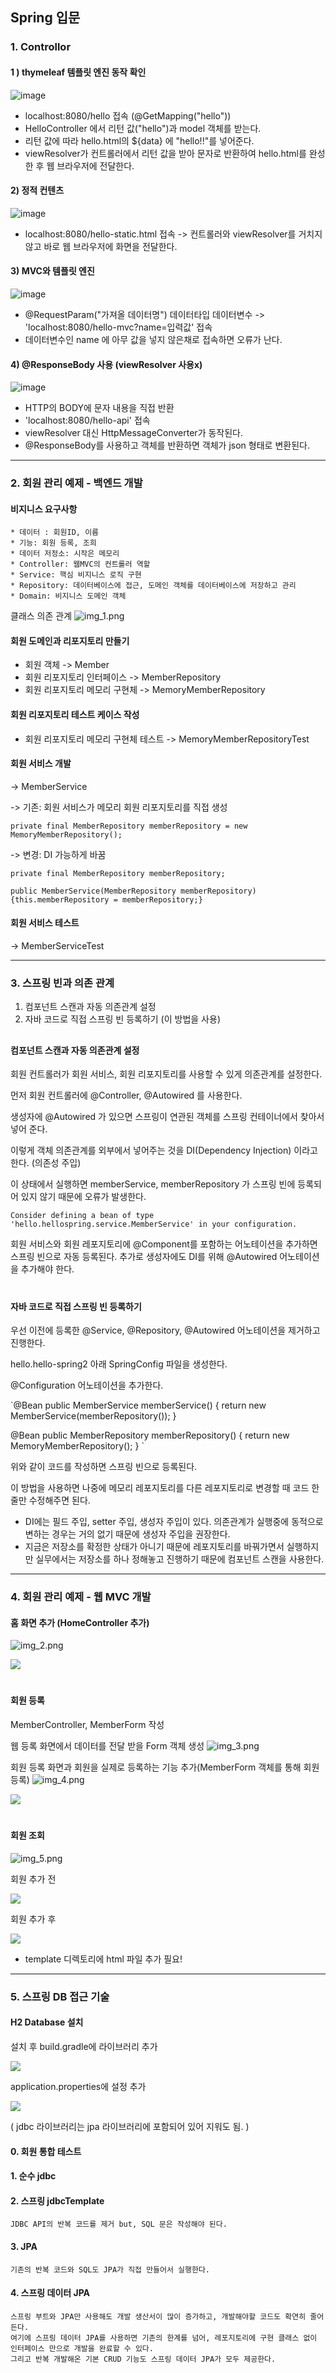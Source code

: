 ## Spring 입문

### 1. Controllor

#### 1 ) thymeleaf 템플릿 엔진 동작 확인 

![image](https://user-images.githubusercontent.com/105353163/233531677-3a318715-4db7-4f2b-99af-7d81f7bdcaf9.png)
* localhost:8080/hello 접속 (@GetMapping("hello"))
* HelloController 에서 리턴 값("hello")과 model 객체를 받는다. 
* 리턴 값에 따라 hello.html의 ${data} 에 "hello!!"를 넣어준다.
* viewResolver가 컨트롤러에서 리턴 값을 받아 문자로 반환하여 hello.html를 완성한 후 웹 브라우저에 전달한다.  

#### 2) 정적 컨텐츠
![image](https://user-images.githubusercontent.com/105353163/233533091-d73c5054-5c8f-4dea-91d8-bd47a2463ae3.png)
* localhost:8080/hello-static.html 접속 -> 컨트롤러와 viewResolver를 거치지 않고 바로 웹 브라우저에 화면을 전달한다. 

#### 3) MVC와 템플릿 엔진
![image](https://user-images.githubusercontent.com/105353163/233533354-9781eb4f-feab-4217-a365-4a9c2e72ee0a.png)
* @RequestParam("가져올 데이터명") 데이터타입 데이터변수 -> 'localhost:8080/hello-mvc?name=입력값' 접속
* 데이터변수인 name 에 아무 값을 넣지 않은채로 접속하면 오류가 난다. 

#### 4) @ResponseBody 사용 (viewResolver 사용x)
![image](https://user-images.githubusercontent.com/105353163/233533774-d74aff62-c112-4298-a2c7-f0c142c6c1b5.png)
* HTTP의 BODY에 문자 내용을 직접 반환 
* 'localhost:8080/hello-api' 접속 
* viewResolver 대신 HttpMessageConverter가 동작된다.
* @ResponseBody를 사용하고 객체를 반환하면 객체가 json 형태로 변환된다. 

--------

### 2. 회원 관리 예제 - 백엔드 개발

#### 비지니스 요구사항
    * 데이터 : 회원ID, 이름
    * 기능: 회원 등록, 조희
    * 데이터 저정소: 시작은 메모리
    * Controller: 웹MVC의 컨트롤러 역할
    * Service: 핵심 비지니스 로직 구현
    * Repository: 데이터베이스에 접근, 도메인 객체를 데이터베이스에 저장하고 관리
    * Domain: 비지니스 도메인 객체

클래스 의존 관계
![img_1.png](img/img_1.png)

#### 회원 도메인과 리포지토리 만들기 
* 회원 객체 -> Member
* 회원 리포지토리 인터페이스 -> MemberRepository
* 회원 리포지토리 메모리 구현체 -> MemoryMemberRepository

#### 회원 리포지토리 테스트 케이스 작성
* 회원 리포지토리 메모리 구현체 테스트 -> MemoryMemberRepositoryTest

#### 회원 서비스 개발
-> MemberService

-> 기존: 회원 서비스가 메모리 회원 리포지토리를 직접 생성

`private final MemberRepository memberRepository = new MemoryMemberRepository();`

-> 변경: DI 가능하게 바꿈

`private final MemberRepository memberRepository;`

`public MemberService(MemberRepository memberRepository) {this.memberRepository = memberRepository;}`


#### 회원 서비스 테스트
-> MemberServiceTest


-------------
### 3. 스프링 빈과 의존 관계 
1) 컴포넌트 스캔과 자동 의존관계 설정
2) 자바 코드로 직접 스프링 빈 등록하기 (이 방법을 사용)
##
#### 컴포넌트 스캔과 자동 의존관계 설정
회원 컨트롤러가 회원 서비스, 회원 리포지토리를 사용할 수 있게 의존관계를 설정한다. 

먼저 회원 컨트롤러에 @Controller, @Autowired 를 사용한다. 



생성자에 @Autowired 가 있으면 스프링이 연관된 객체를 스프링 컨테이너에서 찾아서 넣어 준다. 

이렇게 객체 의존관계를 외부에서 넣어주는 것을 DI(Dependency Injection) 이라고 한다. (의존성 주입)



이 상태에서 실행하면 memberService, memberRepository 가 스프링 빈에 등록되어 있지 않기 때문에 오류가 발생한다. 

`Consider defining a bean of type 'hello.hellospring.service.MemberService' in
your configuration.`


회원 서비스와 회원 레포지토리에 @Component를 포함하는 어노테이션을 추가하면 스프링 빈으로 자동 등록된다.
추가로 생성자에도 DI를 위해 @Autowired 어노테이션을 추가해야 한다. 

#
#### 자바 코드로 직접 스프링 빈 등록하기 
우선 이전에 등록한 @Service, @Repository, @Autowired 어노테이션을 제거하고 진행한다. 

hello.hello-spring2 아래 SpringConfig 파일을 생성한다. 

@Configuration 어노테이션을 추가한다. 

`@Bean
public MemberService memberService() { 
return new MemberService(memberRepository());
}

@Bean
public MemberRepository memberRepository() {
return new MemoryMemberRepository();
} `

위와 같이 코드를 작성하면 스프링 빈으로 등록된다. 

이 방법을 사용하면 나중에 메모리 레포지토리를 다른 레포지토리로 변경할 때 코드 한 줄만 수정해주면 된다. 


* DI에는 필드 주입, setter 주입, 생성자 주입이 있다. 의존관계가 실행중에 동적으로 변하는 경우는 거의 없기 때문에 생성자 주입을 권장한다.
* 지금은 저장소를 확정한 상태가 아니기 때문에 레포지토리를 바꿔가면서 실행하지만 실무에서는 저장소를 하나 정해놓고 진행하기 때문에 컴포넌트 스캔을 사용한다. 


------

### 4. 회원 관리 예제 - 웹 MVC 개발

#### 홈 화면 추가 (HomeController 추가)
![img_2.png](img/img_2.png)

![](img/home.png)

#
#### 회원 등록 
MemberController, MemberForm 작성

웹 등록 화면에서 데이터를 전달 받을 Form 객체 생성
![img_3.png](img/img_3.png)


회원 등록 화면과 회원을 실제로 등록하는 기능 추가(MemberForm 객체를 통해 회원 등록) 
![img_4.png](img/img_4.png)

![](img/form.png)


#
#### 회원 조회 

![img_5.png](img/img_5.png)

회원 추가 전

![](img/list_null.png)

회원 추가 후 

![](img/list.png)

* template 디렉토리에 html 파일 추가 필요!


--------------

### 5. 스프링 DB 접근 기술

#### H2 Database 설치 

설치 후 build.gradle에 라이브러리 추가 

![](img/img_8.png)


application.properties에 설정 추가 

![](img/img_7.png)

( jdbc 라이브러리는 jpa 라이브러리에 포함되어 있어 지워도 됨. )

#### 0. 회원 통합 테스트 

#### 1. 순수 jdbc

#### 2. 스프링 jdbcTemplate

    JDBC API의 반복 코드를 제거 but, SQL 문은 작성해야 된다.

#### 3. JPA

    기존의 반복 코드와 SQL도 JPA가 직접 만들어서 실행한다.

#### 4. 스프링 데이터 JPA 

    스프링 부트와 JPA만 사용해도 개발 생산서이 많이 증가하고, 개발해야할 코드도 확연히 줄어든다. 
    여기에 스프링 데이터 JPA를 사용하면 기존의 한계를 넘어, 레포지토리에 구현 클래스 없이 인터페이스 만으로 개발을 완료할 수 있다. 
    그리고 반복 개발해온 기본 CRUD 기능도 스프링 데이터 JPA가 모두 제공한다. 